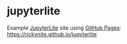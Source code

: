 # jupyterlite

Example [JupyterLite](https://jupyterlite.readthedocs.io/en/latest/) site 
using [GitHub Pages](https://pages.github.com/): 
https://rickynite.github.io/jupyterlite
